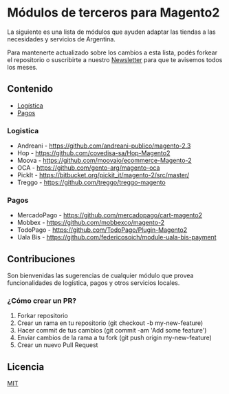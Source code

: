 # Módulos de terceros para Magento2

La siguiente es una lista de módulos que ayuden adaptar las tiendas a las necesidades y servicios de Argentina.

Para mantenerte actualizado sobre los cambios a esta lista, podés forkear el repositorio o suscribirte a nuestro [Newsletter](https://mugar.us18.list-manage.com/subscribe?u=33b580369adec0c816a4b20e7&id=db5a7b9eff) para que te avisemos todos los meses.

## Contenido

* [Logística](#logistica)
* [Pagos](#pagos)

### Logistica

* Andreani - https://github.com/andreani-publico/magento-2.3
* Hop - https://github.com/covedisa-sa/Hop-Magento2
* Moova - https://github.com/moovaio/ecommerce-Magento-2
* OCA - https://github.com/gento-arg/magento-oca
* PickIt - https://bitbucket.org/pickit_it/magento-2/src/master/
* Treggo - https://github.com/treggo/treggo-magento


### Pagos

* MercadoPago - https://github.com/mercadopago/cart-magento2
* Mobbex - https://github.com/mobbexco/magento-2
* TodoPago - https://github.com/TodoPago/Plugin-Magento2
* Uala Bis - https://github.com/federicosoich/module-uala-bis-payment


## Contribuciones

Son bienvenidas las sugerencias de cualquier módulo que provea funcionalidades de logística, pagos y otros servicios locales.

### ¿Cómo crear un PR?

1. Forkar repositorio
2. Crear un rama en tu repositorio (git checkout -b my-new-feature)
3. Hacer commit de tus cambios (git commit -am 'Add some feature')
4. Enviar cambios de la rama a tu fork (git push origin my-new-feature)
5. Crear un nuevo Pull Request

## Licencia

[MIT](https://choosealicense.com/licenses/mit/)
